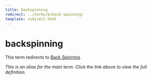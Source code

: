 ```yaml
---
title: backspinning
redirect: ../terms/b/back-spinning/
template: redirect.html
---
```


# backspinning

This term redirects to [Back Spinning](../terms/b/back-spinning/).

*This is an alias for the main term. Click the link above to view the full definition.*
